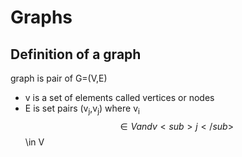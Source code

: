 # Graphs

## Definition of a graph

graph is pair of G=(V,E)
- v is a set of elements called vertices or nodes
- E is set pairs (v<sub>j</sub>,v<sub>j</sub>) where v<sub>i</sub> $$\in V and v<sub>j</sub> $$\in V